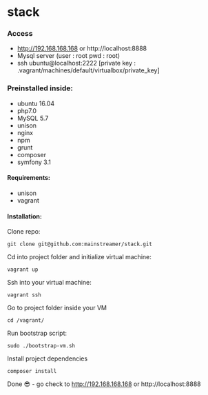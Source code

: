 # stack

### Access
- http://192.168.168.168 or http://localhost:8888
- Mysql server (user : root  pwd : root)
- ssh ubuntu@localhost:2222 [private key : .vagrant/machines/default/virtualbox/private_key]

### Preinstalled inside:
- ubuntu 16.04
- php7.0
- MySQL 5.7
- unison
- nginx
- npm
- grunt
- composer
- symfony 3.1

#### Requirements:
- unison
- vagrant

#### Installation:

Clone repo:

    git clone git@github.com:mainstreamer/stack.git

Cd into project folder and initialize virtual machine:

    vagrant up

Ssh into your virtual machine:

    vagrant ssh

Go to project folder inside your VM

    cd /vagrant/

Run bootstrap script:

    sudo ./bootstrap-vm.sh

Install project dependencies

    composer install

Done :sunglasses: - go check to http://192.168.168.168 or http://localhost:8888